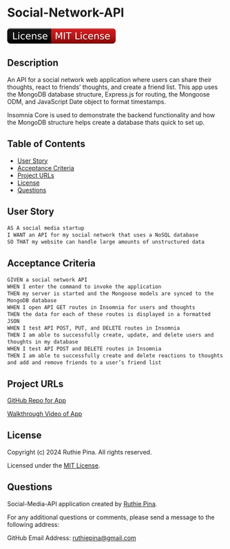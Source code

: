 # Social-Network-API

![License Badge](./assets/badge.svg)

## Description

An API for a social network web application where users can share their thoughts, react to friends’ thoughts, and create a friend list. This app uses the MongoDB database structure, Express.js for routing, the Mongoose ODM, and JavaScript Date object to format timestamps. 

Insomnia Core is used to demonstrate the backend functionality and how the MongoDB structure helps create a database thats quick to set up.

## Table of Contents

-  [User Story](#user-story)
-  [Acceptance Criteria](#acceptance-criteria)
-  [Project URLs](#project-urls)
-  [License](#license)
-  [Questions](#questions)

## User Story

```
AS A social media startup
I WANT an API for my social network that uses a NoSQL database
SO THAT my website can handle large amounts of unstructured data
```

## Acceptance Criteria

```
GIVEN a social network API
WHEN I enter the command to invoke the application
THEN my server is started and the Mongoose models are synced to the MongoDB database
WHEN I open API GET routes in Insomnia for users and thoughts
THEN the data for each of these routes is displayed in a formatted JSON
WHEN I test API POST, PUT, and DELETE routes in Insomnia
THEN I am able to successfully create, update, and delete users and thoughts in my database
WHEN I test API POST and DELETE routes in Insomnia
THEN I am able to successfully create and delete reactions to thoughts and add and remove friends to a user’s friend list
```

## Project URLs

[GitHub Repo for App](https://github.com/ruthiepina/Social-Network-API)

[Walkthrough Video of App]()

## License

Copyright (c) 2024 Ruthie Pina. All rights reserved.

Licensed under the [MIT License](https://choosealicense.com/licenses/mit).

## Questions

Social-Media-API application created by [Ruthie Pina](https://github.com/ruthiepina).

For any additional questions or comments, please send a message to the following address:

GitHub Email Address: <ruthiepina@gmail.com>